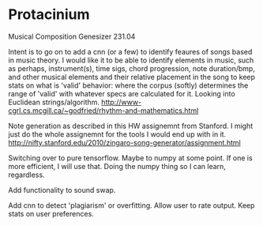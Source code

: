 # Protacinium
Musical Composition Genesizer 231.04

Intent is to go on to add a cnn (or a few) to identify feaures of songs
based in music theory. I would like it to be able to identify elements in 
music, such as perhaps, instrument(s), time sigs, chord progression, 
note duration/bmp, and other musical elements and their relative 
placement in the song to keep stats on what
is 'valid' behavior: where the corpus (softly) determines the range of 'valid' with whatever 
specs are calculated for it. 
	Looking into Euclidean strings/algorithm.
	http://www-cgrl.cs.mcgill.ca/~godfried/rhythm-and-mathematics.html
		
Note generation as described in this HW assignemnt from Stanford. I might just do the whole assignemnt
for the tools I would end up with in it. 
	http://nifty.stanford.edu/2010/zingaro-song-generator/assignment.html

Switching over to pure tensorflow. Maybe to numpy at some point. If one is more efficient,
I will use that.
Doing the numpy thing so I can learn, regardless.

Add functionality to sound swap.

Add cnn to detect 'plagiarism' or overfitting. Allow user to rate output. 
Keep stats on user preferences.

